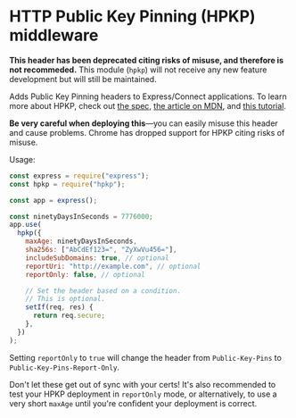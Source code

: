 # HTTP Public Key Pinning (HPKP) middleware

**This header has been deprecated citing risks of misuse, and therefore is not recommeded.** This module (`hpkp`) will not receive any new feature development but will still be maintained.

Adds Public Key Pinning headers to Express/Connect applications. To learn more about HPKP, check out [the spec](https://tools.ietf.org/html/rfc7469), [the article on MDN](https://developer.mozilla.org/en-US/docs/Web/Security/Public_Key_Pinning), and [this tutorial](https://timtaubert.de/blog/2014/10/http-public-key-pinning-explained/).

**Be very careful when deploying this**—you can easily misuse this header and cause problems. Chrome has dropped support for HPKP citing risks of misuse.

Usage:

```js
const express = require("express");
const hpkp = require("hpkp");

const app = express();

const ninetyDaysInSeconds = 7776000;
app.use(
  hpkp({
    maxAge: ninetyDaysInSeconds,
    sha256s: ["AbCdEf123=", "ZyXwVu456="],
    includeSubDomains: true, // optional
    reportUri: "http://example.com", // optional
    reportOnly: false, // optional

    // Set the header based on a condition.
    // This is optional.
    setIf(req, res) {
      return req.secure;
    },
  })
);
```

Setting `reportOnly` to `true` will change the header from `Public-Key-Pins` to `Public-Key-Pins-Report-Only`.

Don't let these get out of sync with your certs! It's also recommended to test your HPKP deployment in `reportOnly` mode, or alternatively, to use a very short `maxAge` until you're confident your deployment is correct.
